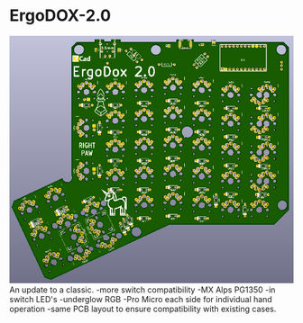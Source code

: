 # ErgoDOX-2.0
![alt text](https://github.com/se7en9057/ErgoDOX-2.0/blob/master/ErgoDox2.0.png) </br>
An update to a classic. 
-more switch compatibility
  -MX Alps PG1350
-in switch LED's
-underglow RGB
-Pro Micro each side for individual hand operation
-same PCB layout to ensure compatibility with existing cases. 

